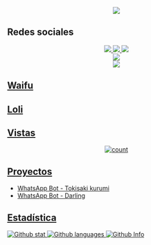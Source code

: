 <p align="center">
<a href="//Thegodofdarkness.my.id"><img align="center" src="https://cardivo.vercel.app/api?name=The%20God%20Of%20Darkness%20&description=No%20inporta%20cuantas%20veces%20tenga%20que%20morir%20siempre%20me%20enamórate%20de%20ti&image=https://avatars.githubusercontent.com/Thegodofdarkness&usqp=CAU&backgroundColor=%23ecf0f1&github=Thegodofdarkness&pattern=ticTacToe&colorPattern=%23eaeaea&site=Sígueme%20en%20mis%20redes%20sociales"/></a>
</p>

## Redes sociales
<p align="center">
  <a href="https://instagram.com/thegodofdarkness_505"><img src="https://img.shields.io/badge/Instagram-E4405F?style=for-the-badge&logo=instagram&logoColor=white"/> 
  <a href="https://wa.me/+51955088505"><img src="https://img.shields.io/badge/WhatsApp-25D366?style=for-the-badge&logo=whatsapp&logoColor=white" />
  <a href="https://www.paypal.me/thetgodofc662"><img src="https://img.shields.io/badge/Paypal-%230088cc.svg?&style=for-the-badge&logo=paypal&logoColor=white" /> <br>
  <a href="https://youtube.com/@thegodofdarkness6741"><img src="https://img.shields.io/badge/YouTube-Darkness-ff0000?style=for-the-badge&logo=youtube&logoColor=ff0000&link=https://youtube.com/@thegodofdarkness6741"/><br>
  <a href="https://github.com/Thegodofdarkness"><img src="https://img.shields.io/badge/-Google-white?style=flat-square&logo=google" /> 
</p>

## Waifu

## Loli

## Vistas
<p align="center">
<img align="center" alt="count" src="https://count.getloli.com/get/@:Thegodofdarkness?theme=rule35">
</p>

## Proyectos
- WhatsApp Bot - Tokisaki kurumi
- WhatsApp Bot - Darling

## Estadística
![Github stat](https://github-readme-stats.vercel.app/api?username=Thegodofdarkness&theme=highcontrast&show_icons=true) 
![Github languages](https://github-readme-stats.vercel.app/api/top-langs/?username=Thegodofdarkness&theme=great-gatsby)
![Github Info](https://github-profile-summary-cards.vercel.app/api/cards/profile-details?username=Thegodofdarkness&theme=monokai)
